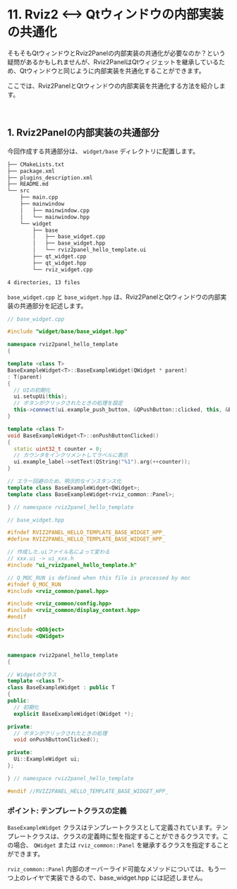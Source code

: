# 11. Rviz2 <--> Qtウィンドウの内部実装の共通化

そもそもQtウィンドウとRviz2Panelの内部実装の共通化が必要なのか？という疑問があるかもしれませんが、Rviz2PanelはQtウィジェットを継承しているため、Qtウィンドウと同じように内部実装を共通化することができます。

ここでは、Rviz2PanelとQtウィンドウの内部実装を共通化する方法を紹介します。

<br>

## 1. Rviz2Panelの内部実装の共通部分

今回作成する共通部分は、 `widget/base` ディレクトリに配置します。

```bash
├── CMakeLists.txt
├── package.xml
├── plugins_description.xml
├── README.md
└── src
    ├── main.cpp
    ├── mainwindow
    │   ├── mainwindow.cpp
    │   └── mainwindow.hpp
    └── widget
        ├── base
        │   ├── base_widget.cpp
        │   ├── base_widget.hpp
        │   └── rviz2panel_hello_template.ui
        ├── qt_widget.cpp
        ├── qt_widget.hpp
        └── rviz_widget.cpp

4 directories, 13 files
```

`base_widget.cpp` と `base_widget.hpp` は、Rviz2PanelとQtウィンドウの内部実装の共通部分を記述します。

```cpp
// base_widget.cpp

#include "widget/base/base_widget.hpp"

namespace rviz2panel_hello_template
{

template <class T>
BaseExampleWidget<T>::BaseExampleWidget(QWidget * parent)
: T(parent)
{
  // UIの初期化
  ui.setupUi(this);
  // ボタンがクリックされたときの処理を設定
  this->connect(ui.example_push_button, &QPushButton::clicked, this, &BaseExampleWidget::onPushButtonClicked);
}

template <class T>
void BaseExampleWidget<T>::onPushButtonClicked()
{
  static uint32_t counter = 0;
  // カウンタをインクリメントしてラベルに表示
  ui.example_label->setText(QString("%1").arg(++counter));
}

// エラー回避のため、明示的なインスタンス化
template class BaseExampleWidget<QWidget>;
template class BaseExampleWidget<rviz_common::Panel>;

} // namespace rviz2panel_hello_template

```

```cpp
// base_widget.hpp

#ifndef RVIZ2PANEL_HELLO_TEMPLATE_BASE_WIDGET_HPP_
#define RVIZ2PANEL_HELLO_TEMPLATE_BASE_WIDGET_HPP_

// 作成した.uiファイル名によって変わる
// xxx.ui -> ui_xxx.h
#include "ui_rviz2panel_hello_template.h"

// Q_MOC_RUN is defined when this file is processed by moc
#ifndef Q_MOC_RUN
#include <rviz_common/panel.hpp>

#include <rviz_common/config.hpp>
#include <rviz_common/display_context.hpp>
#endif

#include <QObject>
#include <QWidget>


namespace rviz2panel_hello_template
{

// Widgetのクラス
template <class T>
class BaseExampleWidget : public T
{
public:
  // 初期化
  explicit BaseExampleWidget(QWidget *);

private:
  // ボタンがクリックされたときの処理
  void onPushButtonClicked();

private:
  Ui::ExampleWidget ui;
};

} // namespace rviz2panel_hello_template

#endif //RVIZ2PANEL_HELLO_TEMPLATE_BASE_WIDGET_HPP_
```

### ポイント: テンプレートクラスの定義

`BaseExampleWidget` クラスはテンプレートクラスとして定義されています。テンプレートクラスは、クラスの定義時に型を指定することができるクラスです。この場合、 `QWidget` または `rviz_common::Panel` を継承するクラスを指定することができます。

`rviz_common::Panel` 内部のオーバーライド可能なメソッドについては、もう一つ上のレイヤで実装できるので、base_widget.hpp には記述しません。
